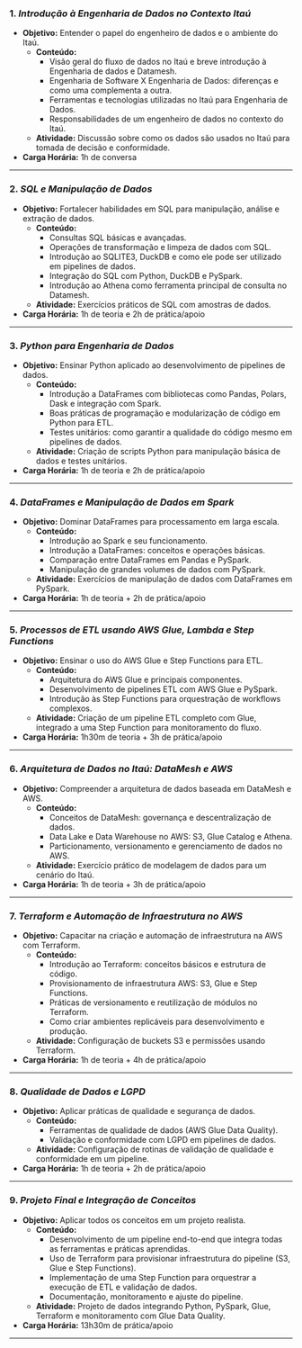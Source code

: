 ### 1. *Introdução à Engenharia de Dados no Contexto Itaú*
- **Objetivo:** Entender o papel do engenheiro de dados e o ambiente do Itaú.
  - **Conteúdo:**
    - Visão geral do fluxo de dados no Itaú e breve introdução à Engenharia de dados e Datamesh.
    - Engenharia de Software X Engenharia de Dados: diferenças e como uma complementa a outra.
    - Ferramentas e tecnologias utilizadas no Itaú para Engenharia de Dados.
    - Responsabilidades de um engenheiro de dados no contexto do Itaú.
  - **Atividade:** Discussão sobre como os dados são usados no Itaú para tomada de decisão e conformidade.
- **Carga Horária:** 1h de conversa

---

### 2. *SQL e Manipulação de Dados*
- **Objetivo:** Fortalecer habilidades em SQL para manipulação, análise e extração de dados.
  - **Conteúdo:**
    - Consultas SQL básicas e avançadas.
    - Operações de transformação e limpeza de dados com SQL.
    - Introdução ao SQLITE3, DuckDB e como ele pode ser utilizado em pipelines de dados.
    - Integração do SQL com Python, DuckDB e PySpark.
    - Introdução ao Athena como ferramenta principal de consulta no Datamesh.
  - **Atividade:** Exercícios práticos de SQL com amostras de dados.
- **Carga Horária:** 1h de teoria e 2h de prática/apoio

---

### 3. *Python para Engenharia de Dados*
- **Objetivo:** Ensinar Python aplicado ao desenvolvimento de pipelines de dados.
  - **Conteúdo:**
    - Introdução a DataFrames com bibliotecas como Pandas, Polars, Dask e integração com Spark.
    - Boas práticas de programação e modularização de código em Python para ETL.
    - Testes unitários: como garantir a qualidade do código mesmo em pipelines de dados.
  - **Atividade:** Criação de scripts Python para manipulação básica de dados e testes unitários.
- **Carga Horária:** 1h de teoria e 2h de prática/apoio

---

### 4. *DataFrames e Manipulação de Dados em Spark*
- **Objetivo:** Dominar DataFrames para processamento em larga escala.
  - **Conteúdo:**
    - Introdução ao Spark e seu funcionamento.
    - Introdução a DataFrames: conceitos e operações básicas.
    - Comparação entre DataFrames em Pandas e PySpark.
    - Manipulação de grandes volumes de dados com PySpark.
  - **Atividade:** Exercícios de manipulação de dados com DataFrames em PySpark.
- **Carga Horária:** 1h de teoria + 2h de prática/apoio

---

### 5. *Processos de ETL usando AWS Glue, Lambda e Step Functions*
- **Objetivo:** Ensinar o uso do AWS Glue e Step Functions para ETL.
  - **Conteúdo:**
    - Arquitetura do AWS Glue e principais componentes.
    - Desenvolvimento de pipelines ETL com AWS Glue e PySpark.
    - Introdução às Step Functions para orquestração de workflows complexos.
  - **Atividade:** Criação de um pipeline ETL completo com Glue, integrado a uma Step Function para monitoramento do fluxo.
- **Carga Horária:** 1h30m de teoria + 3h de prática/apoio
---

### 6. *Arquitetura de Dados no Itaú: DataMesh e AWS*
- **Objetivo:** Compreender a arquitetura de dados baseada em DataMesh e AWS.
  - **Conteúdo:**
    - Conceitos de DataMesh: governança e descentralização de dados.
    - Data Lake e Data Warehouse no AWS: S3, Glue Catalog e Athena.
    - Particionamento, versionamento e gerenciamento de dados no AWS.
  - **Atividade:** Exercício prático de modelagem de dados para um cenário do Itaú.
- **Carga Horária:** 1h de teoria + 3h de prática/apoio

---

### 7. *Terraform e Automação de Infraestrutura no AWS*
- **Objetivo:** Capacitar na criação e automação de infraestrutura na AWS com Terraform.
  - **Conteúdo:**
    - Introdução ao Terraform: conceitos básicos e estrutura de código.
    - Provisionamento de infraestrutura AWS: S3, Glue e Step Functions.
    - Práticas de versionamento e reutilização de módulos no Terraform.
    - Como criar ambientes replicáveis para desenvolvimento e produção.
  - **Atividade:** Configuração de buckets S3 e permissões usando Terraform.
- **Carga Horária:** 1h de teoria + 4h de prática/apoio

---

### 8. *Qualidade de Dados e LGPD*
- **Objetivo:** Aplicar práticas de qualidade e segurança de dados.
  - **Conteúdo:**
    - Ferramentas de qualidade de dados (AWS Glue Data Quality).
    - Validação e conformidade com LGPD em pipelines de dados.
  - **Atividade:** Configuração de rotinas de validação de qualidade e conformidade em um pipeline.
- **Carga Horária:** 1h de teoria + 2h de prática/apoio
---

### 9. *Projeto Final e Integração de Conceitos*
- **Objetivo:** Aplicar todos os conceitos em um projeto realista.
  - **Conteúdo:**
    - Desenvolvimento de um pipeline end-to-end que integra todas as ferramentas e práticas aprendidas.
    - Uso de Terraform para provisionar infraestrutura do pipeline (S3, Glue e Step Functions).
    - Implementação de uma Step Function para orquestrar a execução de ETL e validação de dados.
    - Documentação, monitoramento e ajuste do pipeline.
  - **Atividade:** Projeto de dados integrando Python, PySpark, Glue, Terraform e monitoramento com Glue Data Quality.
- **Carga Horária:** 13h30m de prática/apoio

---